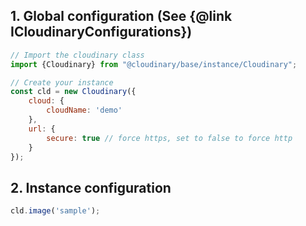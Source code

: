 <h2>1. Global configuration (See {@link ICloudinaryConfigurations})</h2>

```javascript
// Import the cloudinary class
import {Cloudinary} from "@cloudinary/base/instance/Cloudinary";

// Create your instance
const cld = new Cloudinary({
    cloud: {
        cloudName: 'demo'
    },
    url: {
        secure: true // force https, set to false to force http
    }
});
```


<h2>2. Instance configuration</h2>

```javascript
cld.image('sample');
```
